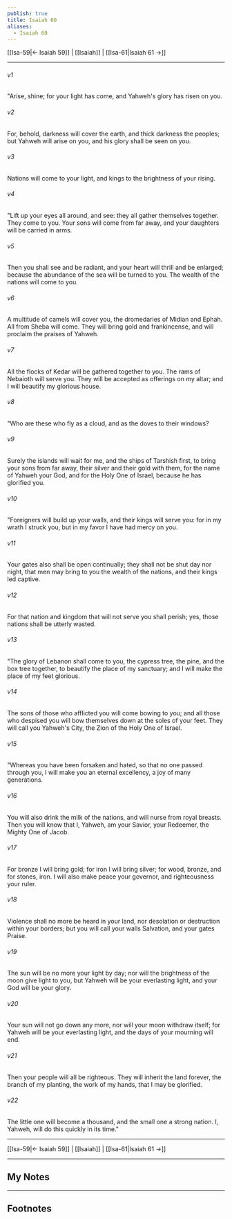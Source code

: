 ```yaml
---
publish: true
title: Isaiah 60
aliases:
  - Isaiah 60
---
```


[[Isa-59|← Isaiah 59]] | [[Isaiah]] | [[Isa-61|Isaiah 61 →]]
***



###### v1 
"Arise, shine; for your light has come, and Yahweh's glory has risen on you. 

###### v2 
For, behold, darkness will cover the earth, and thick darkness the peoples; but Yahweh will arise on you, and his glory shall be seen on you. 

###### v3 
Nations will come to your light, and kings to the brightness of your rising. 

###### v4 
"Lift up your eyes all around, and see: they all gather themselves together. They come to you. Your sons will come from far away, and your daughters will be carried in arms. 

###### v5 
Then you shall see and be radiant, and your heart will thrill and be enlarged; because the abundance of the sea will be turned to you. The wealth of the nations will come to you. 

###### v6 
A multitude of camels will cover you, the dromedaries of Midian and Ephah. All from Sheba will come. They will bring gold and frankincense, and will proclaim the praises of Yahweh. 

###### v7 
All the flocks of Kedar will be gathered together to you. The rams of Nebaioth will serve you. They will be accepted as offerings on my altar; and I will beautify my glorious house. 

###### v8 
"Who are these who fly as a cloud, and as the doves to their windows? 

###### v9 
Surely the islands will wait for me, and the ships of Tarshish first, to bring your sons from far away, their silver and their gold with them, for the name of Yahweh your God, and for the Holy One of Israel, because he has glorified you. 

###### v10 
"Foreigners will build up your walls, and their kings will serve you: for in my wrath I struck you, but in my favor I have had mercy on you. 

###### v11 
Your gates also shall be open continually; they shall not be shut day nor night, that men may bring to you the wealth of the nations, and their kings led captive. 

###### v12 
For that nation and kingdom that will not serve you shall perish; yes, those nations shall be utterly wasted. 

###### v13 
"The glory of Lebanon shall come to you, the cypress tree, the pine, and the box tree together, to beautify the place of my sanctuary; and I will make the place of my feet glorious. 

###### v14 
The sons of those who afflicted you will come bowing to you; and all those who despised you will bow themselves down at the soles of your feet. They will call you Yahweh's City, the Zion of the Holy One of Israel. 

###### v15 
"Whereas you have been forsaken and hated, so that no one passed through you, I will make you an eternal excellency, a joy of many generations. 

###### v16 
You will also drink the milk of the nations, and will nurse from royal breasts. Then you will know that I, Yahweh, am your Savior, your Redeemer, the Mighty One of Jacob. 

###### v17 
For bronze I will bring gold; for iron I will bring silver; for wood, bronze, and for stones, iron. I will also make peace your governor, and righteousness your ruler. 

###### v18 
Violence shall no more be heard in your land, nor desolation or destruction within your borders; but you will call your walls Salvation, and your gates Praise. 

###### v19 
The sun will be no more your light by day; nor will the brightness of the moon give light to you, but Yahweh will be your everlasting light, and your God will be your glory. 

###### v20 
Your sun will not go down any more, nor will your moon withdraw itself; for Yahweh will be your everlasting light, and the days of your mourning will end. 

###### v21 
Then your people will all be righteous. They will inherit the land forever, the branch of my planting, the work of my hands, that I may be glorified. 

###### v22 
The little one will become a thousand, and the small one a strong nation. I, Yahweh, will do this quickly in its time."

***
[[Isa-59|← Isaiah 59]] | [[Isaiah]] | [[Isa-61|Isaiah 61 →]]

---
## My Notes

---
## Footnotes